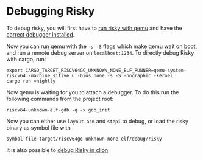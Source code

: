 
# Debugging Risky

To debug risky, you will first have to [run risky with qemu](running.md#qemu) and have the [correct debugger installed](building.md#debugger). 

Now you can run qemu with the `-s -S` flags which make qemu wait on boot, and run a remote debug server on `localhost:1234`. To directly debug Risky with cargo, run:

```shell script
export CARGO_TARGET_RISCV64GC_UNKNOWN_NONE_ELF_RUNNER=qemu-system-riscv64 -machine sifive_u -bios none -s -S -nographic -kernel
cargo run +nightly
``` 

Now qemu is waiting for you to attach a debugger. To do this run the following commands from the project root: 
```shell script
riscv64-unknown-elf-gdb -q -x gdb_init
```

Now you can either use `layout asm` and `stepi` to debug, or load the risky binary as symbol file with
```gdb
symbol-file target/riscv64gc-unknown-none-elf/debug/risky
``` 


It is also possible to [debug Risky in clion](clion.md#debugging-risky-in-clion)